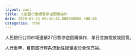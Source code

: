```yaml
---
layout: post
title: 人民銀行繼續暫停逆回購操作
date: 2020-05-11 09:41:42.000000000 +08:00
categories: rthk
---
```


人民銀行公開市場連續27日暫停逆回購操作，單日並無投放或回籠。

人行重申，目前銀行體系流動性總量處於合理充裕。
